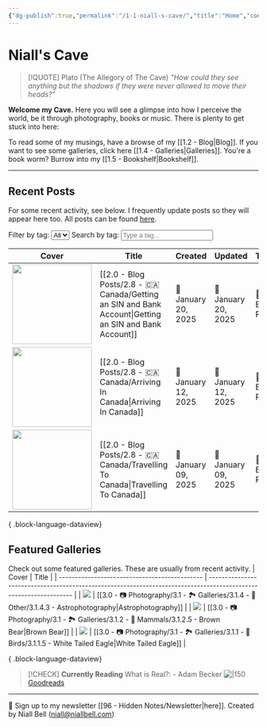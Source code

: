 ```yaml
---
{"dg-publish":true,"permalink":"/1-1-niall-s-cave/","title":"Home","contentClasses":"cards cards-cols-3 cards-cover cards-cover-no-border cards-title-hide-icons","tags":["gardenEntry"],"noteIcon":null,"created":"2024-04-07T13:59:11.083-07:00","updated":"2025-01-02T11:40:53.445-08:00"}
---
```


# Niall's Cave

> [!QUOTE] Plato (The Allegory of The Cave)
> *"How could they see anything but the shadows if they were never allowed to move their heads?"*

**Welcome my Cave.** Here you will see a glimpse into how I perceive the world, be it through photography, books or music. There is plenty to get stuck into here:

To read some of my musings, have a browse of my [[1.2 - Blog\|Blog]].
If you want to see some galleries, click here [[1.4 - Galleries\|Galleries]].
You're a book worm? Burrow into my [[1.5 - Bookshelf\|Bookshelf]].

---

## Recent Posts

For some recent activity, see below. I frequently update posts so they will appear here too. All posts can be found [here](https://niallbell.com/blog).

<div>
    <label for="tagFilter" class="filter-element">Filter by tag:</label>
    <select id="tagFilter" class="filter-element" onchange="filterTable()">
        <option value="all">All</option>
        <!-- Add more options as needed -->
    </select>
    <label for="tagSearch" class="filter-element">Search by tag:</label>
    <input type="text" id="tagSearch" class="filter-element" placeholder="Type a tag...">
</div>


| Cover                                                               | Title                                                                                                      | Created             | Updated             | Type         | Tags                                |
| ------------------------------------------------------------------- | ---------------------------------------------------------------------------------------------------------- | ------------------- | ------------------- | ------------ | ----------------------------------- |
| <img src='https://i.imgur.com/cSUI4MZ.jpeg' style='height:160px;'/> | [[2.0 - Blog Posts/2.8 - 🇨🇦 Canada/Getting an SIN and Bank Account\|Getting an SIN and Bank Account]] | 📅 January 20, 2025 | 🔄 January 20, 2025 | 💭 Blog Post | #canada #travel #IEC #SIN           |
| <img src='https://i.imgur.com/2jQznqY.jpeg' style='height:160px;'/> | [[2.0 - Blog Posts/2.8 - 🇨🇦 Canada/Arriving In Canada\|Arriving In Canada]]                           | 📅 January 12, 2025 | 🔄 January 12, 2025 | 💭 Blog Post | #canada #travel #calgary #vancouver |
| <img src='https://i.imgur.com/yi0XicL.jpeg' style='height:160px;'/> | [[2.0 - Blog Posts/2.8 - 🇨🇦 Canada/Travelling To Canada\|Travelling To Canada]]                       | 📅 January 09, 2025 | 🔄 January 09, 2025 | 💭 Blog Post | #canada #travel #IEC                |

{ .block-language-dataview}

## Featured Galleries

Check out some featured galleries. These are usually from recent activity.
| Cover                                         | Title                                                                                                             |
| --------------------------------------------- | ----------------------------------------------------------------------------------------------------------------- |
| <img src='https://i.imgur.com/Jzcv1Jl.jpeg'/> | [[3.0 - 📷 Photography/3.1 - 🏞️ Galleries/3.1.4 - 🚀 Other/3.1.4.3 - Astrophotography\|Astrophotography]]     |
| <img src='https://i.imgur.com/Tip0k1n.jpg'/>  | [[3.0 - 📷 Photography/3.1 - 🏞️ Galleries/3.1.2 - 🐯 Mammals/3.1.2.5 - Brown Bear\|Brown Bear]]               |
| <img src='https://i.imgur.com/1COPsvs.png'/>  | [[3.0 - 📷 Photography/3.1 - 🏞️ Galleries/3.1.1 - 🦅 Birds/3.1.1.5 - White Tailed Eagle\|White Tailed Eagle]] |

{ .block-language-dataview}


>[!CHECK] **Currently Reading**
>What is Real?:  - Adam Becker
>![|150](https://images-na.ssl-images-amazon.com/images/S/compressed.photo.goodreads.com/books/1500753932i/35604796.jpg)
>[Goodreads](https://www.goodreads.com/book/show/35604796-what-is-real?)


---
📧 Sign up to my newsletter [[96 - Hidden Notes/Newsletter\|here]].
Created by Niall Bell (niall@niallbell.com)

